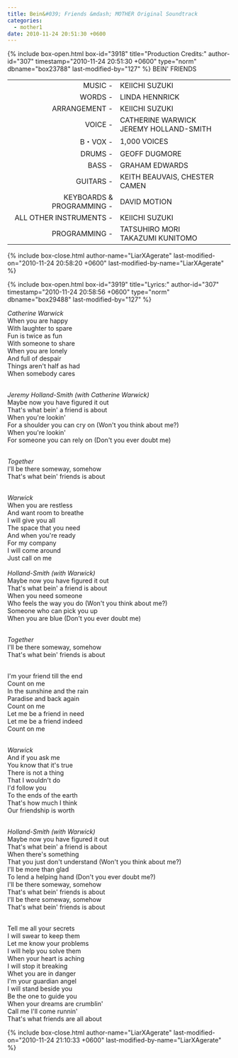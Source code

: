 ```yaml
---
title: Bein&#039; Friends &mdash; MOTHER Original Soundtrack
categories:
  - mother1
date: 2010-11-24 20:51:30 +0600
---
```

{% include box-open.html box-id="3918" title="Production Credits:" author-id="307" timestamp="2010-11-24 20:51:30 +0600" type="norm" dbname="box23788" last-modified-by="127" %}
BEIN' FRIENDS

<table>
<tr>
<td align="right">MUSIC -</td>
<td>KEIICHI SUZUKI</td>
</tr>
<tr>
<td align="right">WORDS -</td>
<td>LINDA HENNRICK</td>
</tr>
<tr>
<td align="right">ARRANGEMENT -</td>
<td>KEIICHI SUZUKI</td>
</tr>
<tr>
<td align="right">VOICE -</td>
<td>CATHERINE WARWICK<br />
JEREMY HOLLAND-SMITH</td>
</tr>
<tr>
<td align="right">B・VOX -</td>
<td>1,000 VOICES</td>
</tr>
<tr>
<td align="right">DRUMS -</td>
<td>GEOFF DUGMORE</td>
</tr>
<tr>
<td align="right">BASS -</td>
<td>GRAHAM EDWARDS</td>
</tr>
<tr>
<td align="right">GUITARS -</td>
<td>KEITH BEAUVAIS, CHESTER CAMEN</td>
</tr>
<tr>
<td align="right">KEYBOARDS & PROGRAMMING -</td>
<td>DAVID MOTION</td>
</tr>
<tr>
<td align="right">ALL OTHER INSTRUMENTS -</td>
<td>KEIICHI SUZUKI</td>
</tr>
<tr>
<td align="right">PROGRAMMING -</td>
<td>TATSUHIRO MORI <br />
TAKAZUMI KUNITOMO</td>
</tr>
</table>
{% include box-close.html author-name="LiarXAgerate" last-modified-on="2010-11-24 20:58:20 +0600" last-modified-by-name="LiarXAgerate" %}

{% include box-open.html box-id="3919" title="Lyrics:" author-id="307" timestamp="2010-11-24 20:58:56 +0600" type="norm" dbname="box29488" last-modified-by="127" %}
<p>
<em>Catherine Warwick</em><br />
When you are happy<br />
With laughter to spare<br />
Fun is twice as fun<br />
With someone to share<br />
When you are lonely<br />
And full of despair<br />
Things aren't half as had<br />
When somebody cares<br /><br />

<em>Jeremy Holland-Smith (with Catherine Warwick)</em><br />
Maybe now you have figured it out<br />
That's what bein' a friend is about<br />
When you're lookin'<br />
For a shoulder you can cry on (Won't you think about me?)<br />
When you're lookin'<br />
For someone you can rely on (Don't you ever doubt me)<br /> <br />

<em>Together</em><br />
I'll be there someway, somehow<br />
That's what bein' friends is about<br /><br />

<em>Warwick</em><br />
When you are restless<br />
And want room to breathe<br />
I will give you all<br />
The space that you need<br />
And when you're ready<br />
For my company<br />
I will come around<br />
Just call on me<br />
<br />
<em>Holland-Smith (with Warwick)</em><br />
Maybe now you have figured it out<br />
That's what bein' a friend is about<br />
When you need someone <br />
Who feels the way you do (Won't you think about me?)<br />
Someone who can pick you up<br />
When you are blue (Don't you ever doubt me)<br /><br />

<em>Together</em><br />
I'll be there someway, somehow<br />
That's what bein' friends is about<br /><br />

I'm your friend till the end<br />
Count on me<br />
In the sunshine and the rain<br />
Paradise and back again<br />
Count on me<br />
Let me be a friend in need<br />
Let me be a friend indeed<br />
Count on me<br /><br />

<em>Warwick</em><br />
And if you ask me<br />
You know that it's true<br />
There is not a thing<br />
That I wouldn't do<br />
I'd follow you<br />
To the ends of the earth<br />
That's how much I think<br />
Our friendship is worth<br /><br />

<em>Holland-Smith (with Warwick)</em><br />
Maybe now you have figured it out<br />
That's what bein' a friend is about<br />
When there's something<br />
That you just don't understand (Won't you think about me?)<br />
I'll be more than glad<br />
To lend a helping hand (Don't you ever doubt me?)<br />
I'll be there someway, somehow<br />
That's what bein' friends is about<br />
I'll be there someway, somehow<br />
That's what bein' friends is about<br /><br />

Tell me all your secrets<br />
I will swear to keep them<br />
Let me know your problems<br />
I will help you solve them<br />
When your heart is aching<br />
I will stop it breaking<br />
Whet you are in danger<br />
I'm your guardian angel<br />
I will stand beside you<br />
Be the one to guide you<br />
When your dreams are crumblin'<br />
Call me I'll come runnin'<br />
That's what friends are all about<br />
</p>
{% include box-close.html author-name="LiarXAgerate" last-modified-on="2010-11-24 21:10:33 +0600" last-modified-by-name="LiarXAgerate" %}
